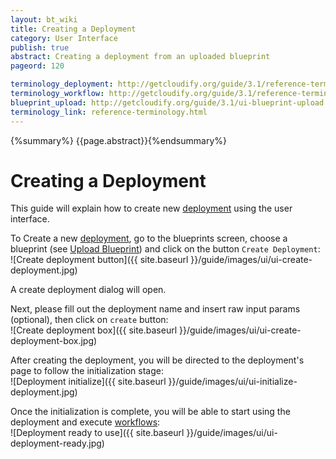 ```yaml
---
layout: bt_wiki
title: Creating a Deployment
category: User Interface
publish: true
abstract: Creating a deployment from an uploaded blueprint
pageord: 120

terminology_deployment: http://getcloudify.org/guide/3.1/reference-terminology.html#deployment
terminology_workflow: http://getcloudify.org/guide/3.1/reference-terminology.html#workflow
blueprint_upload: http://getcloudify.org/guide/3.1/ui-blueprint-upload.html
terminology_link: reference-terminology.html
---
```

{%summary%} {{page.abstract}}{%endsummary%}

# Creating a Deployment

This guide will explain how to create new [deployment]({{page.terminology_deployment}}) using the user interface.<br/>

To Create a new [deployment]({{page.terminology_deployment}}), go to the blueprints screen, choose a blueprint (see [Upload Blueprint]({{page.blueprint_upload}})) and click on the button `Create Deployment`:<br/>
![Create deployment button]({{ site.baseurl }}/guide/images/ui/ui-create-deployment.jpg)

A create deployment dialog will open.<br/>

Next, please fill out the deployment name and insert raw input params (optional), then click on `create` button:<br/>
![Create deployment box]({{ site.baseurl }}/guide/images/ui/ui-create-deployment-box.jpg)

After creating the deployment, you will be directed to the deployment's page to follow the initialization stage:<br/>
![Deployment initialize]({{ site.baseurl }}/guide/images/ui/ui-initialize-deployment.jpg)

Once the initialization is complete, you will be able to start using the deployment and execute [workflows]({{page.terminology_workflow}}):<br/>
![Deployment ready to use]({{ site.baseurl }}/guide/images/ui/ui-deployment-ready.jpg)